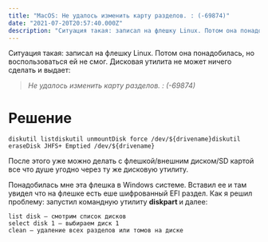 ```yaml
---
title: "MacOS: Не удалось изменить карту разделов. : (-69874)"
date: "2021-07-20T20:57:40.000Z"
description: "Ситуация такая: записал на флешку Linux. Потом она понадобилась, но воспользоваться ей не смог. Дисковая утилита не может ничего"
---
```


<p>Ситуация такая: записал на флешку Linux. Потом она понадобилась, но воспользоваться ей не смог. Дисковая утилита не может ничего сделать и выдает:</p><blockquote><em><em>Не удалось изменить карту разделов. : (-69874)</em></em></blockquote><h1 id="-">Решение</h1><pre><code class="language-bash">diskutil listdiskutil unmountDisk force /dev/${drivename}diskutil eraseDisk JHFS+ Emptied /dev/${drivename}</code></pre><p>После этого уже можно делать с флешкой/внешним диском/SD картой все что душе угодно через ту же дисковую утилиту.</p><p>Понадобилась мне эта флешка в Windows системе. Вставил ее и там увидел что на флешке есть еше шифрованный EFI раздел. Как я решил проблему: запустил командную утилиту <strong><strong>diskpart </strong></strong>и далее:</p><pre><code class="language-bash">list disk — смотрим список дисков
select disk 1 — выбираем диск 1
clean — удаление всех разделов или томов на диске</code></pre>

